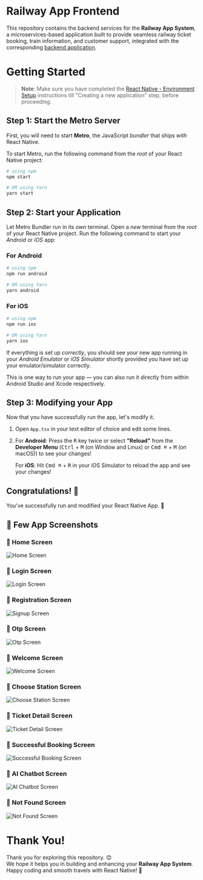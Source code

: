 # Railway App Frontend

This repository contains the backend services for the **Railway App System**, a microservices-based application built to provide seamless railway ticket booking, train information, and customer support, integrated with the corresponding [backend application](https://github.com/udit-166/Railway-App-Backend).

# Getting Started

>**Note**: Make sure you have completed the [React Native - Environment Setup](https://reactnative.dev/docs/environment-setup) instructions till "Creating a new application" step, before proceeding.

## Step 1: Start the Metro Server

First, you will need to start **Metro**, the JavaScript _bundler_ that ships _with_ React Native.

To start Metro, run the following command from the _root_ of your React Native project:

```bash
# using npm
npm start

# OR using Yarn
yarn start
```

## Step 2: Start your Application

Let Metro Bundler run in its _own_ terminal. Open a _new_ terminal from the _root_ of your React Native project. Run the following command to start your _Android_ or _iOS_ app:

### For Android

```bash
# using npm
npm run android

# OR using Yarn
yarn android
```

### For iOS

```bash
# using npm
npm run ios

# OR using Yarn
yarn ios
```

If everything is set up _correctly_, you should see your new app running in your _Android Emulator_ or _iOS Simulator_ shortly provided you have set up your emulator/simulator correctly.

This is one way to run your app — you can also run it directly from within Android Studio and Xcode respectively.

## Step 3: Modifying your App

Now that you have successfully run the app, let's modify it.

1. Open `App.tsx` in your text editor of choice and edit some lines.
2. For **Android**: Press the <kbd>R</kbd> key twice or select **"Reload"** from the **Developer Menu** (<kbd>Ctrl</kbd> + <kbd>M</kbd> (on Window and Linux) or <kbd>Cmd ⌘</kbd> + <kbd>M</kbd> (on macOS)) to see your changes!

   For **iOS**: Hit <kbd>Cmd ⌘</kbd> + <kbd>R</kbd> in your iOS Simulator to reload the app and see your changes!

## Congratulations! :tada:

You've successfully run and modified your React Native App. :partying_face:

## 📱 Few App Screenshots

### 🚆 Home Screen
![Home Screen](./Images/GetStart.png)

### 🚆 Login Screen
![Login Screen](./Images/Login.png)

### 🚆 Registration Screen
![Signup Screen](./Images/Registration-Screen.png)

### 🚆 Otp Screen
![Otp Screen](./Images/OTPScreen.png)

### 🚆 Welcome Screen
![Welcome Screen](./Images/Welcome.png)

### 🚆 Choose Station Screen
![Choose Station Screen](./Images/Choose-Station.png)

### 🚆 Ticket Detail Screen
![Ticket Detail Screen](./Images/Ticket-Details.png)

### 🚆 Successful Booking Screen
![Successful Booking Screen](./Images/Successful-Booking.png)

### 🚆 AI Chatbot Screen
![AI Chatbot Screen](./Images/AI-Chatbot.png)

### 🚆 Not Found Screen
![Not Found Screen](./Images/Not-found.png)

# Thank You!

Thank you for exploring this repository. 😊  
We hope it helps you in building and enhancing your **Railway App System**.  
Happy coding and smooth travels with React Native! 🚀
